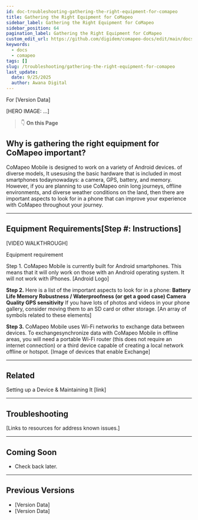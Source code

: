 ```yaml
---
id: doc-troubleshooting-gathering-the-right-equipment-for-comapeo
title: Gathering the Right Equipment for CoMapeo
sidebar_label: Gathering the Right Equipment for CoMapeo
sidebar_position: 64
pagination_label: Gathering the Right Equipment for CoMapeo
custom_edit_url: https://github.com/digidem/comapeo-docs/edit/main/docs/troubleshooting/gathering-the-right-equipment-for-comapeo.md
keywords:
  - docs
  - comapeo
tags: []
slug: /troubleshooting/gathering-the-right-equipment-for-comapeo
last_update:
  date: 9/25/2025
  author: Awana Digital
---
```

For [Version Data]


[HERO IMAGE: …]


> 👇 **On this Page**


## Why is gathering the right equipment for CoMapeo important?


CoMapeo Mobile is designed to work on a variety of Android devices. of diverse models, It usesusing the basic hardware that is included in most smartphones todaynowadays: a camera, GPS, battery, and memory. However, if you are planning to use CoMapeo onin long journeys, offline environments, and diverse weather conditions on the land, then there are important aspects to look for in a phone that can improve your experience with CoMapeo throughout your journey.


---


## Equipment Requirements[Step #: Instructions]


[VIDEO WALKTHROUGH]


Equipment requirement


Step 1. CoMapeo Mobile is currently built for Android smartphones. This means that it will only work on those with an Android operating system. It will not work with iPhones.
[Android Logo]


**Step 2.** Here is a list of the important aspects to look for in a phone: **Battery Life Memory Robustness / Waterproofness (or get a good case) Camera Quality GPS sensitivity** If you have lots of photos and videos in your phone gallery, consider moving them to an SD card or other storage.
[An array of symbols related to these elements]


**Step 3.** CoMapeo Mobile uses Wi-Fi networks to exchange data between devices. To exchangesynchronize data with CoMapeo Mobile in offline areas, you will need a portable Wi-Fi router (this does not require an internet connection) or a third device capable of creating a local network offline or hotspot.
[Image of devices that enable Exchange]


---


## Related


Setting up a Device & Maintaining It [link]


---


## Troubleshooting


[Links to resources for address known issues.]


---


## Coming Soon

- Check back later.

---


## Previous Versions

- [Version Data]
- [Version Data]
